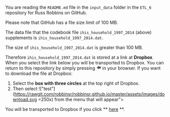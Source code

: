 You are reading the `README.md` file in the `input_data` folder in the ` ETL_6 ` repository for Russ Robbins on GitHub.

Please note that GitHub has a file size limit of 100 MB.

The data file that the codebook file `ihis_household_1997_2014` (above) supplements is `ihis_household_1997_2014.dat`.

The size of `ihis_household_1997_2014.dat` is greater than 100 MB.

Therefore `ihis_household_1997_2014.dat` is stored at a link at **Dropbox**. When you select the link below you will be transported to Dropbox. You can return to this repository by simply pressing ![back arrow](./back_arrow.png) in your browser.
If you want to download the file at Dropbox:

1. Select the **box with three circles** at the top right of Dropbox.
2. Then select  !["test"](https://rawgit.com/robbinsr/robbinsr.github.io/master/assets/images/download.svg =250x)  from the menu that will appear">

You will be transported to Dropbox if you click ** [here](https://www.dropbox.com/s/zdi3cslajmm6gml/ihis_household_1997_2014.dat?dl=0) **.



